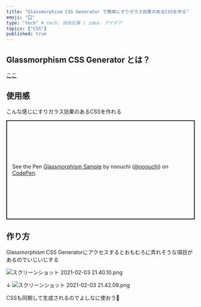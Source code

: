 ```yaml
---
title: "Glassmorphism CSS Generator で簡単にすりガラス効果のあるCSSを作る"
emoji: "🪟"
type: "tech" # tech: 技術記事 / idea: アイデア
topics: ["CSS"]
published: true
---
```

## Glassmorphism CSS Generator とは？
[ここ](https://glassmorphism.com/)

## 使用感
こんな感じにすりガラス効果のあるCSSを作れる
<p class="codepen" data-height="500" data-theme-id="dark" data-default-tab="css,result" data-user="noouchi" data-slug-hash="WNoQGda" style="height: 265px; box-sizing: border-box; display: flex; align-items: center; justify-content: center; border: 2px solid; margin: 1em 0; padding: 1em;" data-pen-title="Glassmorphism Sample">
  <span>See the Pen <a href="https://codepen.io/noouchi/pen/WNoQGda">
  Glassmorphism Sample</a> by noouchi (<a href="https://codepen.io/noouchi">@noouchi</a>)
  on <a href="https://codepen.io">CodePen</a>.</span>
</p>
<script async src="https://cpwebassets.codepen.io/assets/embed/ei.js"></script>

## 作り方
Glassmorphism CSS Generatorにアクセスするとおもむろに弄れそうな項目があるのでいじいじする

![スクリーンショット 2021-02-03 21.40.10.png](https://qiita-image-store.s3.ap-northeast-1.amazonaws.com/0/246580/39baab6f-a9e9-7d88-a6a9-b1a173dfc7b7.png)

↓
![スクリーンショット 2021-02-03 21.42.09.png](https://qiita-image-store.s3.ap-northeast-1.amazonaws.com/0/246580/18343f54-d8ab-5faa-5d65-0a8bfb1c3e35.png)

CSSも同期して生成されるのでよしなに使おう🎉
